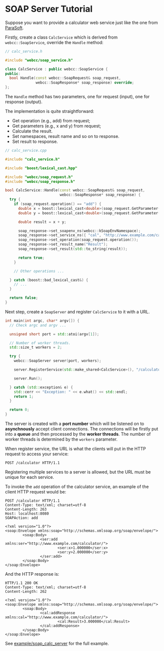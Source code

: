 # SOAP Server Tutorial

Suppose you want to provide a calculator web service just like the one from [ParaSoft](http://ws1.parasoft.com/glue/calculator.wsdl).

Firstly, create a class `CalcService` which is derived from `webcc::SoapService`, override the `Handle` method:
```cpp
// calc_service.h

#include "webcc/soap_service.h"

class CalcService : public webcc::SoapService {
public:
  bool Handle(const webcc::SoapRequest& soap_request,
              webcc::SoapResponse* soap_response) override;
};
```

The `Handle` method has two parameters, one for request (input), one for response (output).

The implementation is quite straightforward:

- Get operation (e.g., add) from request;
- Get parameters (e.g., x and y) from request;
- Calculate the result.
- Set namespaces, result name and so on to response.
- Set result to response.

```cpp
// calc_service.cpp

#include "calc_service.h"

#include "boost/lexical_cast.hpp"

#include "webcc/soap_request.h"
#include "webcc/soap_response.h"

bool CalcService::Handle(const webcc::SoapRequest& soap_request,
                         webcc::SoapResponse* soap_response) {
  try {
    if (soap_request.operation() == "add") {
      double x = boost::lexical_cast<double>(soap_request.GetParameter("x"));
      double y = boost::lexical_cast<double>(soap_request.GetParameter("y"));

      double result = x + y;

      soap_response->set_soapenv_ns(webcc::kSoapEnvNamespace);
      soap_response->set_service_ns({ "cal", "http://www.example.com/calculator/" });
      soap_response->set_operation(soap_request.operation());
      soap_response->set_result_name("Result");
      soap_response->set_result(std::to_string(result));

      return true;
    }

    // Other operations ...

  } catch (boost::bad_lexical_cast&) {
    // ...
  }

  return false;
}
```

Next step, create a `SoapServer` and register `CalcService` to it with a URL.

```cpp
int main(int argc, char* argv[]) {
  // Check argc and argv ...

  unsigned short port = std::atoi(argv[1]);

  // Number of worker threads.
  std::size_t workers = 2;

  try {
    webcc::SoapServer server(port, workers);

    server.RegisterService(std::make_shared<CalcService>(), "/calculator");

    server.Run();

  } catch (std::exception& e) {
    std::cerr << "Exception: " << e.what() << std::endl;
    return 1;
  }

  return 0;
}
```

The server is created with a **port number** which will be listened on to **asynchnously** accept client connections. The connections will be firstly put into a **queue** and then processed by the **worker threads**. The number of worker threads is determined by the `workers` parameter.

When register service, the URL is what the clients will put in the HTTP request to access your service:
```
POST /calculator HTTP/1.1
```

Registering multiple services to a server is allowed, but the URL must be unique for each service.

To invoke the `add` operation of the calculator service, an example of the client HTTP request would be:
```
POST /calculator HTTP/1.1
Content-Type: text/xml; charset=utf-8
Content-Length: 263
Host: localhost:8080
SOAPAction: add

<?xml version="1.0"?>
<soap:Envelope xmlns:soap="http://schemas.xmlsoap.org/soap/envelope/">
        <soap:Body>
                <ser:add xmlns:ser="http://www.example.com/calculator/">
                        <ser:x>1.000000</ser:x>
                        <ser:y>2.000000</ser:y>
                </ser:add>
        </soap:Body>
</soap:Envelope>
```

And the HTTP response is:
```
HTTP/1.1 200 OK
Content-Type: text/xml; charset=utf-8
Content-Length: 262

<?xml version="1.0"?>
<soap:Envelope xmlns:soap="http://schemas.xmlsoap.org/soap/envelope/">
        <soap:Body>
                <cal:addResponse xmlns:cal="http://www.example.com/calculator/">
                        <cal:Result>3.000000</cal:Result>
                </cal:addResponse>
        </soap:Body>
</soap:Envelope>
```

See [example/soap_calc_server](https://github.com/sprinfall/webcc/tree/master/example/soap_calc_server) for the full example.
